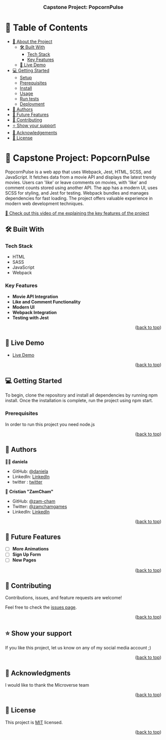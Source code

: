 <a name="readme-top"></a>
<div align="center">
  <br/>

  <h3><b>Capstone Project: PopcornPulse</b></h3>

</div>

<!-- TABLE OF CONTENTS -->

# 📗 Table of Contents

- [📖 About the Project](#about-project)
  - [🛠 Built With](#built-with)
    - [Tech Stack](#tech-stack)
    - [Key Features](#key-features)
  - [🚀 Live Demo](#live-demo)
- [💻 Getting Started](#getting-started)
  - [Setup](#setup)
  - [Prerequisites](#prerequisites)
  - [Install](#install)
  - [Usage](#usage)
  - [Run tests](#run-tests)
  - [Deployment](#triangular_flag_on_post-deployment)
- [👥 Authors](#authors)
- [🔭 Future Features](#future-features)
- [🤝 Contributing](#contributing)
- [⭐️ Show your support](#support)
- [🙏 Acknowledgements](#acknowledgements)
- [📝 License](#license)

<!-- PROJECT DESCRIPTION -->

# 📖 Capstone Project: PopcornPulse <a name="about-project"></a>

PopcornPulse is a web app that uses Webpack, Jest, HTML, SCSS, and JavaScript. It fetches data from a movie API and displays the latest trendy movies. Users can 'like' or leave comments on movies, with 'like' and comment counts stored using another API. The app has a modern UI, uses SCSS for styling, and Jest for testing. Webpack bundles and manages dependencies for fast loading. The project offers valuable experience in modern web development techniques.

[🎥 Check out this video of me explaining the key features of the project](https://mega.nz/file/T6B0UDKK#sGkcTmkP2iN5-36AmX7X1eUJa38Olgx0h2M7537y1mg)

## 🛠 Built With <a name="built-with"></a>

### Tech Stack <a name="tech-stack"></a>

- HTML
- SASS
- JavaScript
- Webpack

<!-- Features -->

### Key Features <a name="key-features"></a>

- **Movie API Integration**
- **Like and Comment Functionality**
- **Modern UI**
- **Webpack Integration**
- **Testing with Jest**

<p align="right">(<a href="#readme-top">back to top</a>)</p>

<!-- LIVE DEMO -->

## 🚀 Live Demo <a name="live-demo"></a>

- [Live Demo](https://popcornpulse.onrender.com)

<p align="right">(<a href="#readme-top">back to top</a>)</p>

<!-- GETTING STARTED -->

## 💻 Getting Started <a name="getting-started"></a>

To begin, clone the repository and install all dependencies by running npm install. Once the installation is complete, run the project using npm start.

### Prerequisites

In order to run this project you need node.js

<p align="right">(<a href="#readme-top">back to top</a>)</p>

<!-- AUTHORS -->

## 👥 Authors <a name="authors"></a>

👷‍♂️ **daniela**

- GitHub: [@daniela](https://github.com/danielamoreno699)
- LinkedIn: [LinkedIn](https://www.linkedin.com/in/daniela-moreno-06a139124/)
- twitter : [twitter](@Daniela38932450)

👤 **Cristian "ZamCham"**

- GitHub: [@zam-cham](https://github.com/zam-cham)
- Twitter: [@zamchamgames](https://twitter.com/zamchamgames)
- LinkedIn: [LinkedIn](https://linkedin.com/in/cristian-zamcham)

<p align="right">(<a href="#readme-top">back to top</a>)</p>

<!-- FUTURE FEATURES -->

## 🔭 Future Features <a name="future-features"></a>

- [ ] **More Animations**
- [ ] **Sign Up Form**
- [ ] **New Pages**

<p align="right">(<a href="#readme-top">back to top</a>)</p>

<!-- CONTRIBUTING -->

## 🤝 Contributing <a name="contributing"></a>

Contributions, issues, and feature requests are welcome!

Feel free to check the [issues page](../../issues/).

<p align="right">(<a href="#readme-top">back to top</a>)</p>

<!-- SUPPORT -->

## ⭐️ Show your support <a name="support"></a>

If you like this project, let us know on any of my social media account ;)

<p align="right">(<a href="#readme-top">back to top</a>)</p>

<!-- ACKNOWLEDGEMENTS -->

## 🙏 Acknowledgments <a name="acknowledgements"></a>

I would like to thank the Microverse team

<p align="right">(<a href="#readme-top">back to top</a>)</p>

<!-- LICENSE -->

## 📝 License <a name="license"></a>

This project is [MIT](https://github.com/zamcham/PopcornPulse/blob/dev/LICENSE) licensed.

<p align="right">(<a href="#readme-top">back to top</a>)</p>
